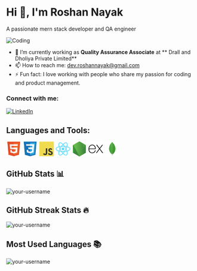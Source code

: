 # Hi 👋, I'm Roshan Nayak

A passionate mern stack developer and QA engineer

![Coding](https://img.shields.io/badge/Coding-%3E%3D-black)

- 🌱 I’m currently working as **Quality Assurance Associate** at ** Drall and Dholiya Private Limited**   
- 📫 How to reach me: [dev.roshannayak@gmail.com](mailto:dev.roshannayak@gmail.com)  
- ⚡ Fun fact: I love working with people who share my passion for coding and product management.

### Connect with me:
[![LinkedIn](https://img.shields.io/badge/LinkedIn-blue?style=flat-square&logo=linkedin)](https://www.linkedin.com/roshannayak68/) 


## Languages and Tools:
<p align="left"> 
  <img src="https://raw.githubusercontent.com/devicons/devicon/master/icons/html5/html5-original.svg" alt="html5" width="40" height="40"/>
  <img src="https://raw.githubusercontent.com/devicons/devicon/master/icons/css3/css3-original.svg" alt="css3" width="40" height="40"/> 
  <img src="https://raw.githubusercontent.com/devicons/devicon/master/icons/javascript/javascript-original.svg" alt="javascript" width="40" height="40"/>
  <img src="https://raw.githubusercontent.com/devicons/devicon/master/icons/react/react-original.svg" alt="react" width="40" height="40"/>
  <img src="https://raw.githubusercontent.com/devicons/devicon/master/icons/nodejs/nodejs-original.svg" alt="nodejs" width="40" height="40"/>
  <img src="https://raw.githubusercontent.com/devicons/devicon/master/icons/express/express-original.svg" alt="express" width="40" height="40"/>
  <img src="https://raw.githubusercontent.com/devicons/devicon/master/icons/mongodb/mongodb-original.svg" alt="mongodb" width="40" height="40"/>
</p>

## GitHub Stats 📊
<p align="left">
  <img src="https://github-readme-stats.vercel.app/api?username=roshannayak1&show_icons=true&locale=en" alt="your-username" />
</p>

## GitHub Streak Stats 🔥
<p align="left">
  <img src="https://github-readme-streak-stats.herokuapp.com/?user=roshannayak1&" alt="your-username" />
</p>

## Most Used Languages 📚
<p align="left">
  <img src="https://github-readme-stats.vercel.app/api/top-langs?username=roshannayak1&layout=compact&hide=html" alt="your-username" />
</p>
